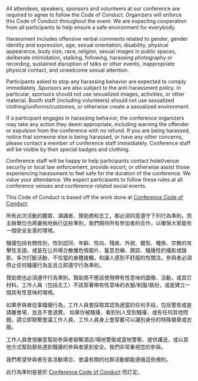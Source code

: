 All attendees, speakers, sponsors and volunteers at our conference are required to agree to follow the Code of Conduct. Organizers will enforce this Code of Conduct throughout the event. We are expecting cooperation from all participants to help ensure a safe environment for everybody.

Harassment includes offensive verbal comments related to gender, gender identity and expression, age, sexual orientation, disability, physical appearance, body size, race, religion, sexual images in public spaces, deliberate intimidation, stalking, following, harassing photography or recording, sustained disruption of talks or other events, inappropriate physical contact, and unwelcome sexual attention.

Participants asked to stop any harassing behavior are expected to comply immediately. Sponsors are also subject to the anti-harassment policy. In particular, sponsors should not use sexualized images, activities, or other material. Booth staff (including volunteers) should not use sexualized clothing/uniforms/customes, or otherwise create a sexualized environment.

If a participant engages in harassing behavior, the conference organizers may take any action they deem appropriate, including warning the offender or expulsion from the conference with no refund. If you are being harassed, notice that someone else is being harassed, or have any other concerns, please contact a member of conference staff immediately. Conference staff will be visible by their special badges and clothing.

Conference staff will be happy to help participants contact hotel/venue security or local law enforcement, provide escort, or otherwise assist those experiencing harassment to feel safe for the duration of the conference. We value your attendance. We expect participants to follow these rules at all conference venues and conference-related social events.

This Code of Conduct is based off the work done at [Conference Code of Conduct](http://confcodeofconduct.com/).

所有此次活動的聽眾、演講者、贊助商和志工，都必須同意遵守下列行為準則。而主辦單位也將嚴格地執行這些準則，我們期待所有參加者的合作，以確保大家能有一個安全友善的環境。

騷擾包括有關性別，性別認同、年齡、性向、殘疾、外貌、體型、種族、宗教的攻擊性言語，或是在公共場合散播色情圖片、蓄意恐嚇、跟踪、騷擾性的攝影或錄影、多次打斷活動、不恰當的身體接觸，和讓人感到不舒服的性關注。參與者必須停止任何騷擾行為並且立即遵守行為準則。

贊助商也必須遵守行為準則。贊助商不應該使用帶有性意味的圖像、活動，或其它材料。工作人員（包括志工）不該穿著帶有性意味的衣服/制服/裝扮，或是建立一個具有性意味的環境。

如果參與者從事騷擾行為，工作人員會採取其認為適當的任何手段，包括警告或是請離會場，並且不會退費。 如果你被騷擾、看到別人受到騷擾，或有任何其他問題，請立即聯繫會議工作人員，工作人員身上會穿戴可以識別身份的特殊徽章或衣服。

工作人員會很樂意幫助參與者聯繫酒店/場地警衛或當地警察、提供護送，或以其他方式幫助那些遇到騷擾的參與者感到安全。我們非常重視您的參與。

我們希望參與者在各活動場合、會議有關的社群活動都能遵循這些規則。

此行為準則是基於 [Conference Code of Conduct](http://confcodeofconduct.com/) 而訂定。